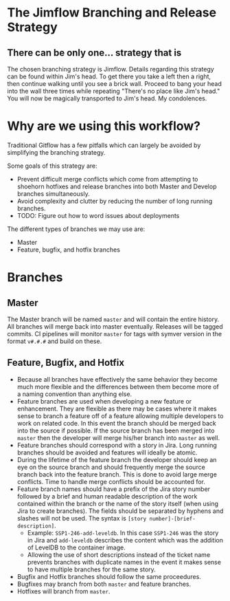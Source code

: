 # The Jimflow Branching and Release Strategy
## There can be only one... strategy that is
The chosen branching strategy is Jimflow.  Details regarding this strategy can be found within Jim's head.  To get there you take a left then a right, then continue walking until you see a brick wall.  Proceed to bang your head into the wall three times while repeating "There's no place like Jim's head."  You will now be magically transported to Jim's head.  My condolences.

# Why are we using this workflow?
Traditional Gitflow has a few pitfalls which can largely be avoided by simplifying the branching strategy.

Some goals of this strategy are:
* Prevent difficult merge conflicts which come from attempting to shoehorn hotfixes and release branches into both Master and Develop branches simultaneously.
* Avoid complexity and clutter by reducing the number of long running branches.
* TODO: Figure out how to word issues about deployments

The different types of branches we may use are:

* Master
* Feature, bugfix, and hotfix branches

# Branches
## Master
The Master branch will be named `master` and will contain the entire history.  All branches will merge back into master eventually.  Releases will be tagged commits.  CI pipelines will monitor `master` for tags with symver version in the format `v#.#.#` and build on these.

## Feature, Bugfix, and Hotfix
* Because all branches have effectively the same behavior they become much more flexible and the differences between them become more of a naming convention than anything else.
* Feature branches are used when developing a new feature or enhancement.  They are flexible as there may be cases where it makes sense to branch a feature off of a feature allowing multiple developers to work on related code.  In this event the branch should be merged back into the source if possible.  If the source branch has been merged into `master` then the developer will merge his/her branch into `master` as well.
* Feature branches should correspond with a story in Jira.  Long running branches should be avoided and features will ideally be atomic.
* During the lifetime of the feature branch the developer should keep an eye on the source branch and should frequently merge the source branch back into the feature branch.  This is done to avoid large merge conflicts.  Time to handle merge conflicts should be accounted for.
* Feature branch names should have a prefix of the Jira story number followed by a brief and human readable description of the work contained within the branch or the name of the story itself (when using Jira to create branches).  The fields should be separated by hyphens and slashes will not be used.  The syntax is `[story number]-[brief-description]`.
    * Example: `SSP1-246-add-leveldb`.  In this case `SSP1-246` was the story in Jira and `add-leveldb` describes the content which was the addition of LevelDB to the container image.
    * Allowing the use of short descriptions instead of the ticket name prevents branches with duplicate names in the event it makes sense to have multiple branches for the same story.
* Bugfix and Hotfix branches should follow the same proceedures.
* Bugfixes may branch from both `master` and feature branches.
* Hotfixes will branch from `master`.